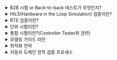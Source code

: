 <details markdown = "1">
<summary>B2B 시험 or Back-to-back 테스트가 무엇인지?</summary>
보통 모델과 코드에 대한 Back to back 테스트를 수행하곤 함<br>
<br>
  
- 설계 모델로부터 자동 생성된 코드가 모델과 일치하는지 검증하는 것
- 모델과 자동 생성된 코드에 동일한 테스트 데이터를 입력하여 동일한 결과가 출력되는지 검증
<br>
ISO 26262 단위/통합 시험에서 요구하는 시험 방법<br>

![image](https://github.com/wookjongkim/solutions/assets/121083077/4ae0bc19-c9d0-49f7-acb5-a1167a91ac8d)

- PCG(Production Code Generation) : 개발 과정에서 실제 프로덕션 코드를 생성하고 테스트하는 단계, 이 단계에서 `소프트웨어 모델이 실제로 코드로 변환되고 하드웨어에서 실행됨`
- SIL(Software in the Loop) : 소프트웨어 테스트 중 한 유형으로 실제 하드웨어 대신 SW 시뮬레이션 환경에서 실행하는 테스트 방법
- MIL(Model in the Loop) : 실제 코드 또는 하드웨어 대신 모델을 사용하여 검증을 수행하는 방법
</details>

<details markdown = "1">
<summary>HILS(Hardware in the Loop Simulation) 검증이란?</summary>
HILS는 복잡한 실시간 시스템의 개발 및 시험에 사용되는 기술로, 가상 환경에서 입출력 신호를 통해 결함을 확인할 수 있습니다.<br>
<br>

![image](https://github.com/wookjongkim/solutions/assets/121083077/365201a2-832d-4a66-8f53-0361f8979d58)

HILS 검증 환경은 제어시스템, 플랜트, HIL Simulator로 나뉩니다.<br>
<br>
- 제어시스템은 각종 제어기를 의미하고, BCM, IBU, Cluster, DDM, ADM 등을 예로 들 수 있음
- 플랜트는 제어기와 연결되어 있는 물리적인 부분으로(하드웨어), Sensor와 Actuator로 구성되어 있음
- HIL Simulator는 가상으로 환경을 구축하여 실제 자동차 환경을 모사할수 있는 장치
<br>
HILS 검증 수행시, 전체 시스템이 완성되기 전에 각각의 모듈에 대해 성능시험을 진행할 수 있으므로 개발 기간을 단축하고, 여러 단계 시험을 거치므로 최종 품질 향상 기대<br>
또한 비용 절감 가능 -> 실제 제품 만들어서 시험하는게 아니기 때문<br>
<br>
</details>

<details markdown = "1">
<summary>RTE 검증이란?</summary>
모델에서 자동 생성된 코드를 대상으로 Runtime Error 발생여부를 사전 검증하는 것<br><br>
<br>
- 모든 연산에 대한 Overflow/Underflow
- 배열 인덱스 범위 초가
- 미수행 코드(Dead Code)
- Divide by zero
- 무한 루프

</details>

<details markdown = "1">
<summary>단위 시험이란?</summary>
테스트가 가능한 최소 단위로 나누어진 소프트웨어 내에서 결함을 찾고 그 기능을 검증하는 것<br>
<br>
  
- 모델에서 생성된 오토코드의 단위 함수 수준에서 Code를 실행시켜 결함을 검출
- 동등분할 및 경계값 기법을 적용한 Test Case를 통해 단위 함수의 기능이 명세와 일치하는지 확인
<br>
동등분할 및 경계값 기법 예시<br>
예를들어 오류 기준이 value < 0이고, 등급 1의 기준이 0 <= value < 80, 등급 2의 기준이 80 <= value <= 100 이라면<br>

`-1,0,1` 과 `79,80,81` 값에 대한 테스트 진행 -> 여기 값 근처가 에러 발생 확률이 높기에<br>
<br>
산출물에는 문장 커버리지, 분기 커버리지, mc/dc 결과 등이 있음!<br><br>

MBD에 한정해서 보았을때 설계문서(SDD) 또는 Model에 맞게 소프트웨어가 설계되었는지 시험<br>
<br>
</details>

<details markdown = "1">
<summary>통합 시험이란?(Controller Tester와 관련)</summary>
요구사항 기반 시나리오로부터 테스트 케이스를 생성하고, 실제 상황에 근사한 시험을 수행하여 에러를 검출하는 방법<br>
<br>
HILS 단계 전에 코드 기반 테스트를 수행하여 조기 문제 발견<br>
각 실행 시나리오에 포함된 함수의 흐름에 따라 요구사항/동치 클래스/경계값을 분석하여 테스트케이스 작성<br>
<br>
</details>

<details markdown = "1">
<summary>모델링 가이드 라인</summary>
정적/동적 검증 결과를 분석하여 Auto-Code의 문제점을 파악하고, Auto-code 문제점에 대해 모델 수정 방안 도출 및 가이드라인을 생성하는 식으로 진행<br>
</details>

<details markdown = "1">
<summary>최적화 전략</summary>
잦은 반복수행 코드(Hot spot) 공략, Bottleneck 집중, 컴파일러 및 소스코드 최적화, CPU 점유율 개선<br>
<br>
Bottleneck을 processor 수준에서 접근, Cache나 Pipeline 활용 개선<br>
</details>

<details markdown = "1">
<summary>자동차 도메인 정적 검증 프로세스</summary>
<br>
  
1. 테스트 환경 구축
2. 코딩 표준 룰 결정
3. 정적 검증 수행
4. 검증 결과 확인
5. 오류 발견
6. 테스팅 완료
<br>
ex) 환경차 제어개발팀 정적검증 Rule-set 적용, 검증 시 STATIC 사용, 정적검증 결과에 대해 QualityScroll 통해 품질 관리<br>
<br>

mbd기반 모델에서 자동 생성된 코드를 대상으로 국제 표준 Coding Rule 준수 여부를 검증하고, `각 제어가 전용 Customized Rule-Set 개정`<br>

</details>










